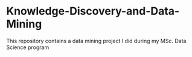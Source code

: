 # Knowledge-Discovery-and-Data-Mining
This repository contains a data mining project I did during my MSc. Data Science program
